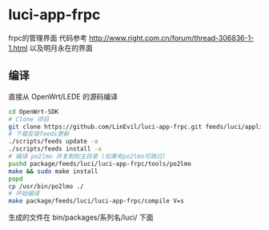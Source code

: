 luci-app-frpc
===

frpc的管理界面
代码参考 http://www.right.com.cn/forum/thread-306836-1-1.html 以及明月永在的界面


编译
---

直接从 OpenWrt/LEDE 的源码编译  
```bash
cd OpenWrt-SDK
# Clone 项目
git clone https://github.com/LinEvil/luci-app-frpc.git feeds/luci/applications/luci-app-frpc
# 下载安装feeds更新
./scripts/feeds update -a
./scripts/feeds install -a
# 编译 po2lmo 并复制到主目录 (如果有po2lmo可跳过)
pushd package/feeds/luci/luci-app-frpc/tools/po2lmo
make && sudo make install 
popd
cp /usr/bin/po2lmo ./
# 开始编译
make package/feeds/luci/luci-app-frpc/compile V=s
```
生成的文件在 bin/packages/系列名/luci/ 下面
